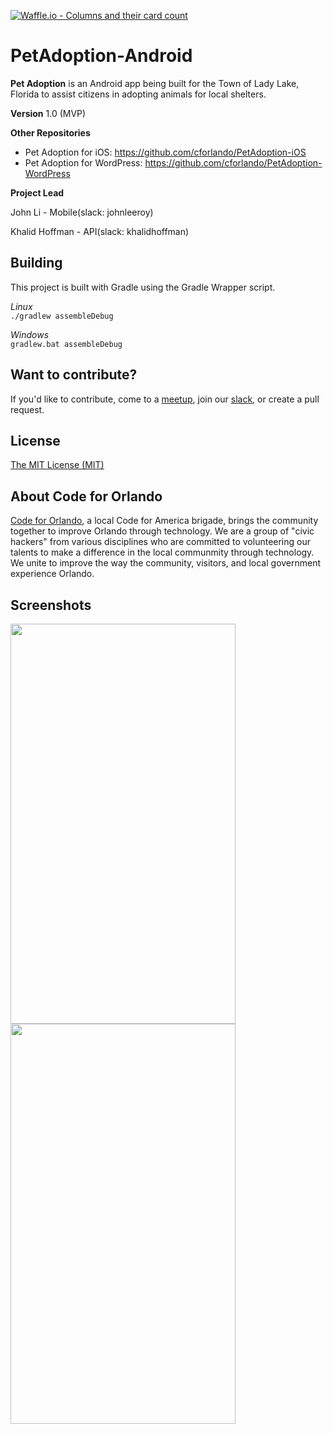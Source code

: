 
[![Waffle.io - Columns and their card count](https://badge.waffle.io/cforlando/PetAdoption-Android.svg?columns=all)](https://waffle.io/cforlando/PetAdoption-Android)
 
# PetAdoption-Android
**Pet Adoption** is an Android app being built for the Town of Lady Lake, Florida to assist citizens in adopting animals for local shelters.

**Version** 1.0 (MVP)

**Other Repositories**
- Pet Adoption for iOS: https://github.com/cforlando/PetAdoption-iOS
- Pet Adoption for WordPress: https://github.com/cforlando/PetAdoption-WordPress

**Project Lead**

John Li - Mobile(slack: johnleeroy)

Khalid Hoffman - API(slack: khalidhoffman)

## Building
This project is built with Gradle using the Gradle Wrapper script.

*Linux*  
`./gradlew assembleDebug`

*Windows*  
`gradlew.bat assembleDebug`

## Want to contribute?
If you'd like to contribute, come to a [meetup](https://www.meetup.com/Code-For-Orlando/), join our [slack](codefororlando.slack.com), or create a pull request.

## License
[The MIT License (MIT)](LICENSE.md)

## About Code for Orlando
[Code for Orlando](http://www.codefororlando.com/), a local Code for America brigade, brings the community together to improve Orlando through technology.  We are a group of "civic hackers" from various disciplines who are committed to volunteering our talents to make a difference in the local communmity through technology.  We unite to improve the way the community, visitors, and local government experience Orlando.

## Screenshots
<img src="http://i.imgur.com/q8X9ejF.png" width="360" height="640">
<img src="http://imgur.com/nZ5qdpk.png" width="360" height="640">
